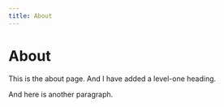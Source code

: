 ```yaml
---
title: About
---
```


# About

This is the about page.  And I have added a level-one heading.

And here is another paragraph.
